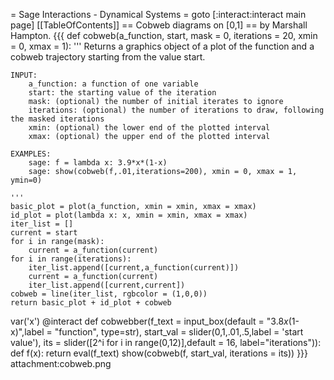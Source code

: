 = Sage Interactions - Dynamical Systems =
goto [:interact:interact main page]
[[TableOfContents]]
== Cobweb diagrams on [0,1] ==
by Marshall Hampton.
{{{
def cobweb(a_function, start, mask = 0, iterations = 20, xmin = 0, xmax = 1):
    '''
    Returns a graphics object of a plot of the function and a cobweb trajectory starting from the value start.

    INPUT:
        a_function: a function of one variable
        start: the starting value of the iteration
        mask: (optional) the number of initial iterates to ignore
        iterations: (optional) the number of iterations to draw, following the masked iterations
        xmin: (optional) the lower end of the plotted interval
        xmax: (optional) the upper end of the plotted interval
    
    EXAMPLES:
        sage: f = lambda x: 3.9*x*(1-x)
        sage: show(cobweb(f,.01,iterations=200), xmin = 0, xmax = 1, ymin=0)
    
    '''
    basic_plot = plot(a_function, xmin = xmin, xmax = xmax)
    id_plot = plot(lambda x: x, xmin = xmin, xmax = xmax)
    iter_list = []
    current = start
    for i in range(mask):
        current = a_function(current)
    for i in range(iterations):
        iter_list.append([current,a_function(current)])
        current = a_function(current)
        iter_list.append([current,current])
    cobweb = line(iter_list, rgbcolor = (1,0,0))
    return basic_plot + id_plot + cobweb
var('x')
@interact
def cobwebber(f_text = input_box(default = "3.8*x*(1-x)",label = "function", type=str), start_val = slider(0,1,.01,.5,label = 'start value'), its = slider([2^i for i in range(0,12)],default = 16, label="iterations")):
    def f(x):
        return eval(f_text)
    show(cobweb(f, start_val, iterations = its))
}}}
attachment:cobweb.png
